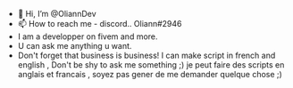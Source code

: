 - 👋 Hi, I’m @OliannDev
- 📫 How to reach me - discord..  Oliann#2946
- I am a developper on fivem and more. 
- U can ask me anything u want.
- Don't forget that business is business!
I can make script in french and english , Don't be shy to ask me something ;) 
je peut faire des scripts en anglais et francais , soyez pas gener de me demander quelque chose ;) 

